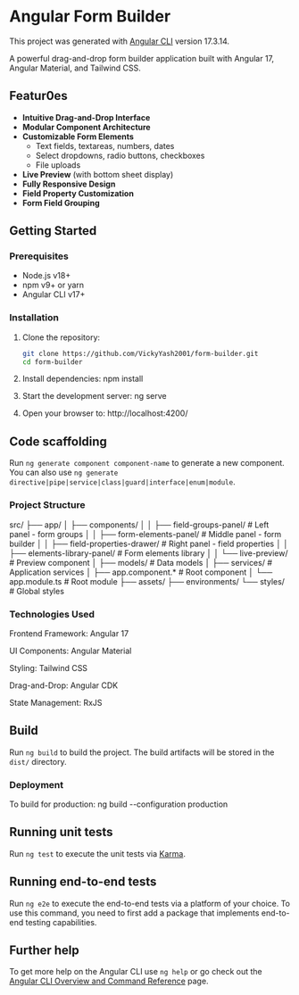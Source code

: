 # Angular Form Builder

This project was generated with [Angular CLI](https://github.com/angular/angular-cli) version 17.3.14.

A powerful drag-and-drop form builder application built with Angular 17, Angular Material, and Tailwind CSS.

## Featur0es

- **Intuitive Drag-and-Drop Interface**
- **Modular Component Architecture**
- **Customizable Form Elements**
  - Text fields, textareas, numbers, dates
  - Select dropdowns, radio buttons, checkboxes
  - File uploads
- **Live Preview** (with bottom sheet display)
- **Fully Responsive Design**
- **Field Property Customization**
- **Form Field Grouping**

## Getting Started

### Prerequisites

- Node.js v18+
- npm v9+ or yarn
- Angular CLI v17+

### Installation

1. Clone the repository:

   ```bash
   git clone https://github.com/VickyYash2001/form-builder.git
   cd form-builder

   ```

2. Install dependencies:
   npm install

3. Start the development server:
   ng serve

4. Open your browser to:
   http://localhost:4200/

## Code scaffolding

Run `ng generate component component-name` to generate a new component. You can also use `ng generate directive|pipe|service|class|guard|interface|enum|module`.

### Project Structure

src/
├── app/
│ ├── components/
│ │ ├── field-groups-panel/ # Left panel - form groups
│ │ ├── form-elements-panel/ # Middle panel - form builder
│ │ ├── field-properties-drawer/ # Right panel - field properties
│ │ ├── elements-library-panel/ # Form elements library
│ │ └── live-preview/ # Preview component
│ ├── models/ # Data models
│ ├── services/ # Application services
│ ├── app.component.\* # Root component
│ └── app.module.ts # Root module
├── assets/
├── environments/
└── styles/ # Global styles

### Technologies Used

Frontend Framework: Angular 17

UI Components: Angular Material

Styling: Tailwind CSS

Drag-and-Drop: Angular CDK

State Management: RxJS

## Build

Run `ng build` to build the project. The build artifacts will be stored in the `dist/` directory.

### Deployment

To build for production:
ng build --configuration production

## Running unit tests

Run `ng test` to execute the unit tests via [Karma](https://karma-runner.github.io).

## Running end-to-end tests

Run `ng e2e` to execute the end-to-end tests via a platform of your choice. To use this command, you need to first add a package that implements end-to-end testing capabilities.

## Further help

To get more help on the Angular CLI use `ng help` or go check out the [Angular CLI Overview and Command Reference](https://angular.io/cli) page.
